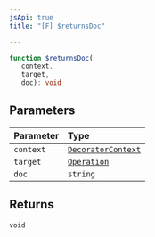 ```yaml
---
jsApi: true
title: "[F] $returnsDoc"

---
```

```ts
function $returnsDoc(
   context, 
   target, 
   doc): void
```

## Parameters

| Parameter | Type |
| :------ | :------ |
| `context` | [`DecoratorContext`](../interfaces/DecoratorContext.md) |
| `target` | [`Operation`](../interfaces/Operation.md) |
| `doc` | `string` |

## Returns

`void`
